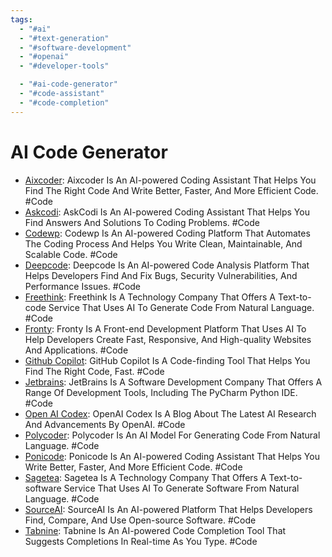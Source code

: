 ```yaml
---
tags:
  - "#ai"
  - "#text-generation"
  - "#software-development"
  - "#openai"
  - "#developer-tools"

  - "#ai-code-generator"
  - "#code-assistant"
  - "#code-completion"
---
```

# AI Code Generator

- [Aixcoder](https://www.aixcoder.com/#/): Aixcoder Is An AI-powered Coding Assistant That Helps You Find The Right Code And Write Better, Faster, And More Efficient Code. #Code
- [Askcodi](https://www.askcodi.com/): AskCodi Is An AI-powered Coding Assistant That Helps You Find Answers And Solutions To Coding Problems. #Code
- [Codewp](https://codewp.ai/): Codewp Is An AI-powered Coding Platform That Automates The Coding Process And Helps You Write Clean, Maintainable, And Scalable Code. #Code
- [Deepcode](https://www.deepcode.ai/): Deepcode Is An AI-powered Code Analysis Platform That Helps Developers Find And Fix Bugs, Security Vulnerabilities, And Performance Issues. #Code
- [Freethink](https://www.freethink.com/hard-tech/text-to-code): Freethink Is A Technology Company That Offers A Text-to-code Service That Uses AI To Generate Code From Natural Language. #Code
- [Fronty](https://fronty.com/): Fronty Is A Front-end Development Platform That Uses AI To Help Developers Create Fast, Responsive, And High-quality Websites And Applications. #Code
- [Github Copilot](https://github.com/features/copilot/): GitHub Copilot Is A Code-finding Tool That Helps You Find The Right Code, Fast. #Code
- [Jetbrains](https://www.jetbrains.com/pycharm/): JetBrains Is A Software Development Company That Offers A Range Of Development Tools, Including The PyCharm Python IDE. #Code
- [Open AI Codex](https://openai.com/blog/openai-codex/): OpenAI Codex Is A Blog About The Latest AI Research And Advancements By OpenAI. #Code
- [Polycoder](https://github.com/VHellendoorn/Code-LMs): Polycoder Is An AI Model For Generating Code From Natural Language. #Code
- [Ponicode](https://www.ponicode.com/): Ponicode Is An AI-powered Coding Assistant That Helps You Write Better, Faster, And More Efficient Code. #Code
- [Sagetea](https://sagetea.ai/technology-tools/text-to-software/): Sagetea Is A Technology Company That Offers A Text-to-software Service That Uses AI To Generate Software From Natural Language. #Code
- [SourceAI](https://sourceai.dev/): SourceAI Is An AI-powered Platform That Helps Developers Find, Compare, And Use Open-source Software. #Code
- [Tabnine](https://www.tabnine.com/): Tabnine Is An AI-powered Code Completion Tool That Suggests Completions In Real-time As You Type. #Code